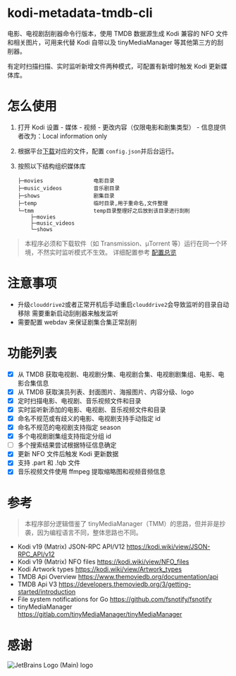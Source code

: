# kodi-metadata-tmdb-cli

电影、电视剧刮削器命令行版本，使用 TMDB 数据源生成 Kodi 兼容的 NFO 文件和相关图片，可用来代替 Kodi 自带以及 tinyMediaManager 等其他第三方的刮削器。

有定时扫描扫描、实时监听新增文件两种模式，可配置有新增时触发 Kodi 更新媒体库。

# 怎么使用

1. 打开 Kodi 设置 - 媒体 - 视频 - 更改内容（仅限电影和剧集类型） - 信息提供者改为：Local information only
2. 根据平台[下载](https://github.com/nichuanfang/kodi-metadata-tmdb-cli/releases)对应的文件，配置 `config.json`并后台运行。
3. 按照以下结构组织媒体库

    ```shell
    ├─movies                电影目录
    ├─music_videos          音乐剧目录
    ├─shows                 剧集目录
    ├─temp                  临时目录,用于重命名,文件整理
    └─tmm                   temp目录整理好之后放到该目录进行刮削
        ├─movies
        ├─music_videos
        └─shows
    ```

> 本程序必须和下载软件（如 Transmission、µTorrent 等）运行在同一个环境，不然实时监听模式不生效。
> 详细配置参考 [配置总览](https://github.com/fengqi/kodi-metadata-tmdb-cli/wiki/%E9%85%8D%E7%BD%AE%E6%96%87%E4%BB%B6)

# 注意事项

-   升级`clouddrive2`或者正常开机后手动重启`clouddrive2`会导致监听的目录自动移除 需要重新启动刮削器来触发监听
-   需要配置 webdav 来保证剧集合集正常刮削

# 功能列表

-   [x] 从 TMDB 获取电视剧、电视剧分集、电视剧合集、电视剧剧集组、电影、电影合集信息
-   [x] 从 TMDB 获取演员列表、封面图片、海报图片、内容分级、logo
-   [x] 定时扫描电影、电视剧、音乐视频文件和目录
-   [x] 实时监听新添加的电影、电视剧、音乐视频文件和目录
-   [x] 命名不规范或有歧义的电影、电视剧支持手动指定 id
-   [x] 命名不规范的电视剧支持指定 season
-   [x] 多个电视剧剧集组支持指定分组 id
-   [ ] 多个搜索结果尝试根据特征信息确定
-   [x] 更新 NFO 文件后触发 Kodi 更新数据
-   [x] 支持 .part 和 .!qb 文件
-   [x] 音乐视频文件使用 ffmpeg 提取缩略图和视频音频信息

# 参考

> 本程序部分逻辑借鉴了 tinyMediaManager（TMM）的思路，但并非是抄袭，因为编程语言不同，整体思路也不同。

-   Kodi v19 (Matrix) JSON-RPC API/V12 https://kodi.wiki/view/JSON-RPC_API/v12
-   Kodi v19 (Matrix) NFO files https://kodi.wiki/view/NFO_files
-   Kodi Artwork types https://kodi.wiki/view/Artwork_types
-   TMDB Api Overview https://www.themoviedb.org/documentation/api
-   TMDB Api V3 https://developers.themoviedb.org/3/getting-started/introduction
-   File system notifications for Go https://github.com/fsnotify/fsnotify
-   tinyMediaManager https://gitlab.com/tinyMediaManager/tinyMediaManager

# 感谢

![JetBrains Logo (Main) logo](https://resources.jetbrains.com/storage/products/company/brand/logos/jb_beam.svg)
